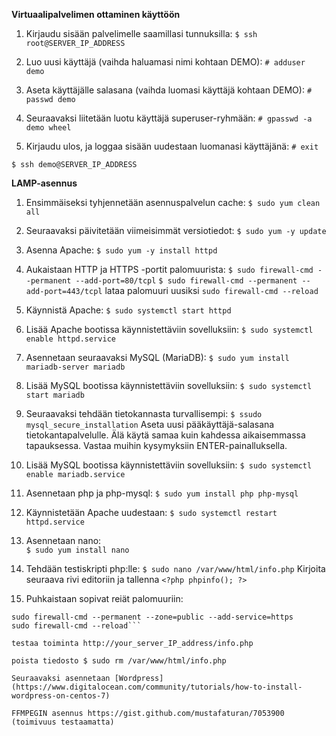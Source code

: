 **Virtuaalipalvelimen ottaminen käyttöön**

1. Kirjaudu sisään palvelimelle saamillasi tunnuksilla: 
```$ ssh root@SERVER_IP_ADDRESS```

2. Luo uusi käyttäjä (vaihda haluamasi nimi kohtaan DEMO): 
```# adduser demo```

3. Aseta käyttäjälle salasana (vaihda luomasi käyttäjä kohtaan DEMO): 
```# passwd demo```

4. Seuraavaksi liitetään luotu käyttäjä superuser-ryhmään: 
```# gpasswd -a demo wheel```

5. Kirjaudu ulos, ja loggaa sisään uudestaan luomanasi käyttäjänä: 
```# exit```

```$ ssh demo@SERVER_IP_ADDRESS```

**LAMP-asennus**

1. Ensimmäiseksi tyhjennetään asennuspalvelun cache: 
```$ sudo yum clean all```

2. Seuraavaksi päivitetään viimeisimmät versiotiedot: 
```$ sudo yum -y update```

3. Asenna Apache: 
```$ sudo yum -y install httpd```

4. Aukaistaan HTTP ja HTTPS -portit palomuurista: 
```$ sudo firewall-cmd --permanent --add-port=80/tcpl```
```$ sudo firewall-cmd --permanent --add-port=443/tcpl```
lataa palomuuri uusiksi
```sudo firewall-cmd --reload```

5. Käynnistä Apache: 
```$ sudo systemctl start httpd```

6. Lisää Apache bootissa käynnistettäviin sovelluksiin: 
```$ sudo systemctl enable httpd.service```

7. Asennetaan seuraavaksi MySQL (MariaDB): 
```$ sudo yum install mariadb-server mariadb```

8. Lisää MySQL bootissa käynnistettäviin sovelluksiin: 
```$ sudo systemctl start mariadb```

9. Seuraavaksi tehdään tietokannasta turvallisempi: 
```$ ssudo mysql_secure_installation```
Aseta uusi pääkäyttäjä-salasana tietokantapalvelulle. Älä käytä samaa kuin kahdessa aikaisemmassa tapauksessa. Vastaa muihin kysymyksiin ENTER-painalluksella.

10. Lisää MySQL bootissa käynnistettäviin sovelluksiin: 
```$ sudo systemctl enable mariadb.service```

11. Asennetaan php ja php-mysql: 
```$ sudo yum install php php-mysql```

12. Käynnistetään Apache uudestaan: 
```$ sudo systemctl restart httpd.service```

13. Asennetaan nano:  
```$ sudo yum install nano```

14. Tehdään testiskripti php:lle: 
  ```$ sudo nano /var/www/html/info.php```
  Kirjoita seuraava rivi editoriin ja tallenna
  ```<?php phpinfo(); ?>```

15. Puhkaistaan sopivat reiät palomuuriin: 
```sudo firewall-cmd --permanent --zone=public --add-service=http 
sudo firewall-cmd --permanent --zone=public --add-service=https
sudo firewall-cmd --reload```

testaa toiminta http://your_server_IP_address/info.php

poista tiedosto $ sudo rm /var/www/html/info.php

Seuraavaksi asennetaan [Wordpress](https://www.digitalocean.com/community/tutorials/how-to-install-wordpress-on-centos-7)

FFMPEGIN asennus https://gist.github.com/mustafaturan/7053900 (toimivuus testaamatta)
